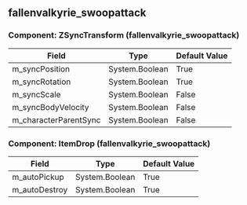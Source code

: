 ## fallenvalkyrie_swoopattack

### Component: ZSyncTransform (fallenvalkyrie_swoopattack)

|Field|Type|Default Value|
|---|---|---|
|m_syncPosition|System.Boolean|True|
|m_syncRotation|System.Boolean|True|
|m_syncScale|System.Boolean|False|
|m_syncBodyVelocity|System.Boolean|False|
|m_characterParentSync|System.Boolean|False|

### Component: ItemDrop (fallenvalkyrie_swoopattack)

|Field|Type|Default Value|
|---|---|---|
|m_autoPickup|System.Boolean|True|
|m_autoDestroy|System.Boolean|True|

